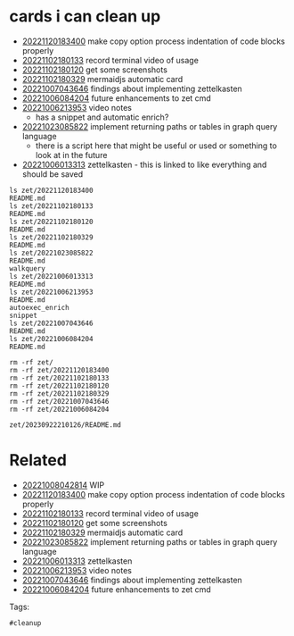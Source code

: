 # cards i can clean up

- [20221120183400](/zet/20221120183400/README.md) make copy option process indentation of code blocks properly
- [20221102180133](/zet/20221102180133/README.md) record terminal video of usage
- [20221102180120](/zet/20221102180120/README.md) get some screenshots
- [20221102180329](/zet/20221102180329/README.md) mermaidjs automatic card
- [20221007043646](/zet/20221007043646/README.md) findings about implementing zettelkasten
- [20221006084204](/zet/20221006084204/README.md) future enhancements to zet cmd
- [20221006213953](/zet/20221006213953/README.md) video notes
  - has a snippet and automatic enrich?
- [20221023085822](/zet/20221023085822/README.md) implement returning paths or tables in graph query language
  - there is a script here that might be useful or used or something to look at in the future
- [20221006013313](/zet/20221006013313/README.md) zettelkasten - this is linked to like everything and should be saved

```
ls zet/20221120183400
README.md
ls zet/20221102180133
README.md
ls zet/20221102180120
README.md
ls zet/20221102180329
README.md
ls zet/20221023085822
README.md
walkquery
ls zet/20221006013313
README.md
ls zet/20221006213953
README.md
autoexec_enrich
snippet
ls zet/20221007043646
README.md
ls zet/20221006084204
README.md

rm -rf zet/
rm -rf zet/20221120183400
rm -rf zet/20221102180133
rm -rf zet/20221102180120
rm -rf zet/20221102180329
rm -rf zet/20221007043646
rm -rf zet/20221006084204
```

` zet/20230922210126/README.md `

# Related

- [20221008042814](/zet/20221008042814/README.md) WIP
- [20221120183400](/zet/20221120183400/README.md) make copy option process indentation of code blocks properly
- [20221102180133](/zet/20221102180133/README.md) record terminal video of usage
- [20221102180120](/zet/20221102180120/README.md) get some screenshots
- [20221102180329](/zet/20221102180329/README.md) mermaidjs automatic card
- [20221023085822](/zet/20221023085822/README.md) implement returning paths or tables in graph query language
- [20221006013313](/zet/20221006013313/README.md) zettelkasten
- [20221006213953](/zet/20221006213953/README.md) video notes
- [20221007043646](/zet/20221007043646/README.md) findings about implementing zettelkasten
- [20221006084204](/zet/20221006084204/README.md) future enhancements to zet cmd

Tags:

    #cleanup
